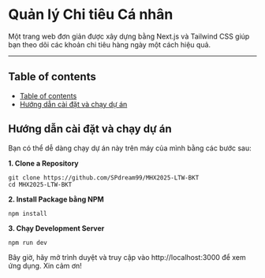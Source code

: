# Quản lý Chi tiêu Cá nhân

Một trang web đơn giản được xây dựng bằng Next.js và Tailwind CSS giúp bạn theo dõi các khoản chi tiêu hàng ngày một cách hiệu quả.

---

## Table of contents
- [ Table of contents](#table-of-contents)
- [ Hướng dẫn cài đặt và chạy dự án](#hướng-dẫn-cài-đặt-và-chạy-dự-án)

## Hướng dẫn cài đặt và chạy dự án

Bạn có thể dễ dàng chạy dự án này trên máy của mình bằng các bước sau:

**1. Clone a Repository**

```
git clone https://github.com/SPdream99/MHX2025-LTW-BKT
cd MHX2025-LTW-BKT
```
**2. Install Package bằng NPM**
```
npm install
```
**3. Chạy Development Server**
```
npm run dev
```

Bây giờ, hãy mở trình duyệt và truy cập vào http://localhost:3000 để xem ứng dụng. Xin cảm ơn!
